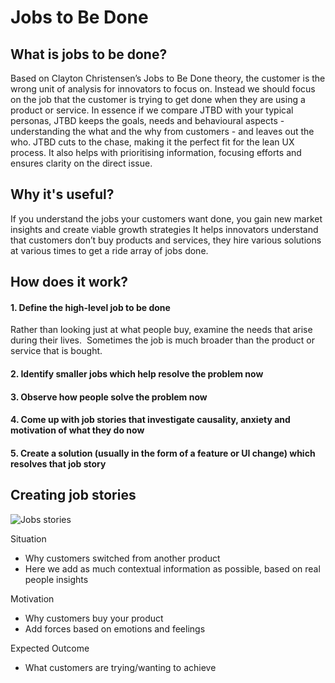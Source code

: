 # Jobs to Be Done

## What is jobs to be done?

Based on Clayton Christensen’s Jobs to Be Done theory, the customer is the wrong unit of analysis for innovators to focus on. Instead we should focus on the job that the customer is trying to get done when they are using a product or service. In essence if we compare JTBD with your typical personas, JTBD keeps the goals, needs and behavioural aspects -  understanding the what and the why from customers - and leaves out the who. JTBD cuts to the chase, making it the perfect fit for the lean UX process. It also helps with prioritising information, focusing efforts and ensures clarity on the direct issue. 

## Why it's useful?

If you understand the jobs your customers want done, you gain new market insights and create viable growth strategies
It helps innovators understand that customers don’t buy products and services, they hire various solutions at various times to get a ride array of jobs done. 

## How does it work?

#### 1. Define the high-level job to be done
  Rather than looking just at what people buy, examine the needs that arise during their lives.  Sometimes the job is much broader than the product or service that is bought.
#### 2. Identify smaller jobs which help resolve the problem now
#### 3. Observe how people solve the problem now
#### 4. Come up with job stories that investigate causality, anxiety and motivation of what they do now 
#### 5. Create a solution (usually in the form of a feature or UI change) which resolves that job story

## Creating job stories

![Jobs stories](https://github.com/We-are-Q-Division/UX-Process/blob/master/JTBD.png)

Situation
- Why customers switched from another product
- Here we add as much contextual information as possible, based on real people insights

Motivation
- Why customers buy your product
- Add forces based on emotions and feelings

Expected Outcome
- What customers are trying/wanting to achieve


